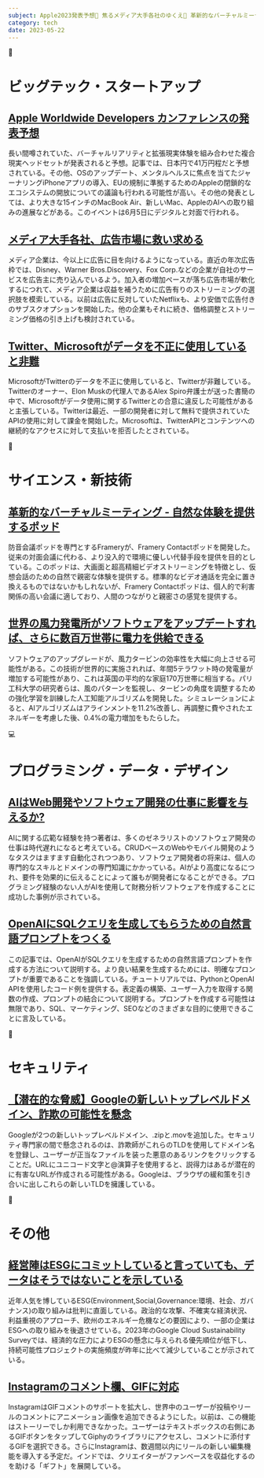 ```yaml
---
subject: Apple2023発表予想💭 焦るメディア大手各社のゆくえ🏢 革新的なバーチャルミーティング👨‍💻
category: tech
date: 2023-05-22
---
```


<icon>📱</icon>

# ビッグテック・スタートアップ

## [Apple Worldwide Developers カンファレンスの発表予想](https://www.theverge.com/23728368/wwdc-2023-date-time-live-stream-watch-how-to-rumors)
長い間噂されていた、バーチャルリアリティと拡張現実体験を組み合わせた複合現実ヘッドセットが発表されると予想。記事では、日本円で41万円程だと予想されている。その他、OSのアップデート、メンタルヘルスに焦点を当てたジャーナリングiPhoneアプリの導入、EUの規制に準拠するためのAppleの閉鎖的なエコシステムの開放についての議論も行われる可能性が高い。その他の発表としては、より大きな15インチのMacBook Air、新しいMac、AppleのAIへの取り組みの進展などがある。このイベントは6月5日にデジタルと対面で行われる。

## [メディア大手各社、広告市場に救い求める](https://www.cnbc.com/2023/05/20/streaming-ads-disney-netflix-warner-bros-profit.html)

メディア企業は、今以上に広告に目を向けるようになっている。直近の年次広告枠では、Disney、Warner Bros.Discovery、Fox Corp.などの企業が自社のサービスを広告主に売り込んでいるよう。加入者の増加ペースが落ち広告市場が軟化するにつれて、メディア企業は収益を補うために広告有りのストリーミングの選択肢を模索している。以前は広告に反対していたNetflixも、より安価で広告付きのサブスクオプションを開始した。他の企業もそれに続き、価格調整とストリーミング価格の引き上げも検討されている。

## [Twitter、Microsoftがデータを不正に使用していると非難](https://www.cnbc.com/2023/05/18/twitter-accuses-microsoft-of-using-data-in-unauthorized-ways.html)

MicrosoftがTwitterのデータを不正に使用していると、Twitterが非難している。Twitterのオーナー、Elon Muskの代理人であるAlex Spiro弁護士が送った書簡の中で、Microsoftがデータ使用に関するTwitterとの合意に違反した可能性があると主張している。Twitterは最近、一部の開発者に対して無料で提供されていたAPIの使用に対して課金を開始した。Microsoftは、TwitterAPIとコンテンツへの継続的なアクセスに対して支払いを拒否したとされている。


<icon>🚀</icon>

# サイエンス・新技術

## [革新的なバーチャルミーティング - 自然な体験を提供するポッド](https://www.newscientist.com/article/2373669-life-sized-screens-make-video-calls-feel-like-youre-sharing-a-room/)
防音会議ポッドを専門とするFrameryが、Framery Contactポッドを開発した。従来の対面会議に代わる、より没入的で環境に優しい代替手段を提供を目的としている。このポッドは、大画面と超高精細ビデオストリーミングを特徴とし、仮想会話のための自然で親密な体験を提供する。標準的なビデオ通話を完全に置き換えるものではないかもしれないが、Framery Contactポッドは、個人的で利害関係の高い会議に適しており、人間のつながりと親密さの感覚を提供する。

## [世界の風力発電所がソフトウェアをアップデートすれば、さらに数百万世帯に電力を供給できる](https://www.newscientist.com/article/2373614-software-update-for-worlds-wind-farms-could-power-millions-more-homes/)

ソフトウェアのアップグレードが、風力タービンの効率性を大幅に向上させる可能性がある。この技術が世界的に実施されれば、年間5テラワット時の発電量が増加する可能性があり、これは英国の平均的な家庭170万世帯に相当する。パリ工科大学の研究者らは、風のパターンを監視し、タービンの角度を調整するための強化学習を訓練した人工知能アルゴリズムを開発した。シミュレーションによると、AIアルゴリズムはアラインメントを11.2%改善し、再調整に費やされたエネルギーを考慮した後、0.4%の電力増加をもたらした。


<icon>💻</icon>

# プログラミング・データ・デザイン

## [AIはWeb開発やソフトウェア開発の仕事に影響を与えるか?](https://medium.com/@aks058535/will-ai-effect-web-development-and-software-development-jobs-fcf092a0de04)

AIに関する広範な経験を持つ著者は、多くのゼネラリストのソフトウェア開発の仕事は時代遅れになると考えている。CRUDベースのWebやモバイル開発のようなタスクはますます自動化されつつあり、ソフトウェア開発者の将来は、個人の専門的なスキルとドメインの専門知識にかかっている。AIがより高度になるにつれ、要件を効果的に伝えることによって誰もが開発者になることができる。プログラミング経験のない人がAIを使用して財務分析ソフトウェアを作成することに成功した事例が示されている。

## [OpenAIにSQLクエリを生成してもらうための自然言語プロンプトをつくる](https://medium.com/@mr.tarik098/prompt-tutorial-how-to-create-a-prompt-using-python-and-openai-for-sql-4c38bc7b0e83)

この記事では、OpenAIがSQLクエリを生成するための自然言語プロンプトを作成する方法について説明する。より良い結果を生成するためには、明確なプロンプトが重要であることを強調している。チュートリアルでは、PythonとOpenAI APIを使用したコード例を提供する。表定義の構築、ユーザー入力を取得する関数の作成、プロンプトの結合について説明する。プロンプトを作成する可能性は無限であり、SQL、マーケティング、SEOなどのさまざまな目的に使用できることに言及している。

<icon>🔑</icon>

# セキュリティ

## [【潜在的な脅威】Googleの新しいトップレベルドメイン、詐欺の可能性を懸念](https://arstechnica.com/information-technology/2023/05/critics-say-googles-new-zip-and-mov-domains-will-be-a-boon-to-scammers/)

Googleが2つの新しいトップレベルドメイン、.zipと.movを追加した。セキュリティ専門家の間で懸念されるのは、詐欺師がこれらのTLDを使用してドメイン名を登録し、ユーザーが正当なファイルを装った悪意のあるリンクをクリックすることだ。URLにユニコード文字と@演算子を使用すると、説得力はあるが潜在的に有害なURLが作成される可能性がある。Googleは、ブラウザの緩和策を引き合いに出しこれらの新しいTLDを擁護している。



<icon>🎁</icon>

# その他

## [経営陣はESGにコミットしていると言っていても、データはそうではないことを示している](https://techcrunch.com/2023/05/21/executives-say-theyre-committed-to-esg-but-data-shows-otherwise/)

近年人気を博しているESG(Environment,Social,Governance:環境、社会、ガバナンス)の取り組みは批判に直面している。政治的な攻撃、不確実な経済状況、利益重視のアプローチ、欧州のエネルギー危機などの要因により、一部の企業はESGへの取り組みを後退させている。2023年のGoogle Cloud Sustainability Surveyでは、経済的な圧力によりESGの懸念に与えられる優先順位が低下し、持続可能性プロジェクトの実施頻度が昨年に比べて減少していることが示されている。

## [Instagramのコメント欄、GIFに対応](https://www.androidcentral.com/apps-software/gif-comments-on-instagram-global-rollout)
InstagramはGIFコメントのサポートを拡大し、世界中のユーザーが投稿やリールのコメントにアニメーション画像を追加できるようにした。以前は、この機能はストーリーでしか利用できなかった。ユーザーはテキストボックスの右側にあるGIFボタンをタップしてGiphyのライブラリにアクセスし、コメントに添付するGIFを選択できる。さらにInstagramは、数週間以内にリールの新しい編集機能を導入する予定だ。インドでは、クリエイターがファンベースを収益化するのを助ける「ギフト」を展開している。

